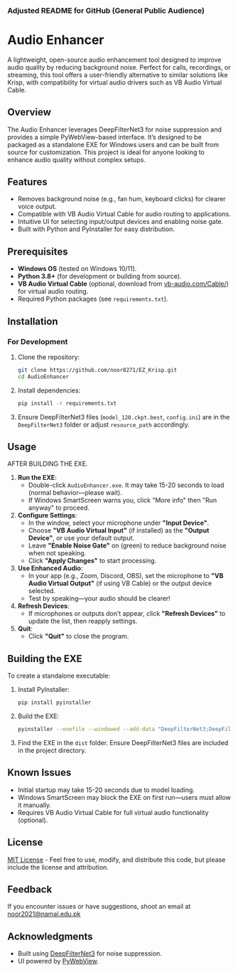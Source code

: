 ### Adjusted README for GitHub (General Public Audience)

# Audio Enhancer

A lightweight, open-source audio enhancement tool designed to improve audio quality by reducing background noise. Perfect for calls, recordings, or streaming, this tool offers a user-friendly alternative to similar solutions like Krisp, with compatibility for virtual audio drivers such as VB Audio Virtual Cable.

## Overview
The Audio Enhancer leverages DeepFilterNet3 for noise suppression and provides a simple PyWebView-based interface. It’s designed to be packaged as a standalone EXE for Windows users and can be built from source for customization. This project is ideal for anyone looking to enhance audio quality without complex setups.

## Features
- Removes background noise (e.g., fan hum, keyboard clicks) for clearer voice output.
- Compatible with VB Audio Virtual Cable for audio routing to applications.
- Intuitive UI for selecting input/output devices and enabling noise gate.
- Built with Python and PyInstaller for easy distribution.

## Prerequisites
- **Windows OS** (tested on Windows 10/11).
- **Python 3.8+** (for development or building from source).
- **VB Audio Virtual Cable** (optional, download from [vb-audio.com/Cable/](https://vb-audio.com/Cable/)) for virtual audio routing.
- Required Python packages (see `requirements.txt`).

## Installation

### For Development
1. Clone the repository:
   ```bash
   git clone https://github.com/noor8271/EZ_Krisp.git
   cd AudioEnhancer
   ```
2. Install dependencies:
   ```bash
   pip install -r requirements.txt
   ```
3. Ensure DeepFilterNet3 files (`model_120.ckpt.best`, `config.ini`) are in the `DeepFilterNet3` folder or adjust `resource_path` accordingly.


## Usage
AFTER BUILDING THE EXE.
1. **Run the EXE**:
   - Double-click `AudioEnhancer.exe`. It may take 15-20 seconds to load (normal behavior—please wait).
   - If Windows SmartScreen warns you, click "More info" then "Run anyway" to proceed.
2. **Configure Settings**:
   - In the window, select your microphone under **"Input Device"**.
   - Choose **"VB Audio Virtual Input"** (if installed) as the **"Output Device"**, or use your default output.
   - Leave **"Enable Noise Gate"** on (green) to reduce background noise when not speaking.
   - Click **"Apply Changes"** to start processing.
3. **Use Enhanced Audio**:
   - In your app (e.g., Zoom, Discord, OBS), set the microphone to **"VB Audio Virtual Output"** (if using VB Cable) or the output device selected.
   - Test by speaking—your audio should be clearer!
4. **Refresh Devices**:
   - If microphones or outputs don’t appear, click **"Refresh Devices"** to update the list, then reapply settings.
5. **Quit**:
   - Click **"Quit"** to close the program.

## Building the EXE
To create a standalone executable:
1. Install PyInstaller:
   ```bash
   pip install pyinstaller
   ```
2. Build the EXE:
   ```bash
   pyinstaller --onefile --windowed --add-data "DeepFilterNet3;DeepFilterNet3" audio_enhancer.py
   ```
3. Find the EXE in the `dist` folder. Ensure DeepFilterNet3 files are included in the project directory.

## Known Issues
- Initial startup may take 15-20 seconds due to model loading.
- Windows SmartScreen may block the EXE on first run—users must allow it manually.
- Requires VB Audio Virtual Cable for full virtual audio functionality (optional).


## License
[MIT License](LICENSE) - Feel free to use, modify, and distribute this code, but please include the license and attribution.

## Feedback
If you encounter issues or have suggestions, shoot an email at noor2021@namal.edu.pk

## Acknowledgments
- Built using [DeepFilterNet3](https://github.com/Rikorose/DeepFilterNet) for noise suppression.
- UI powered by [PyWebView](https://pywebview.flowrl.com/).
